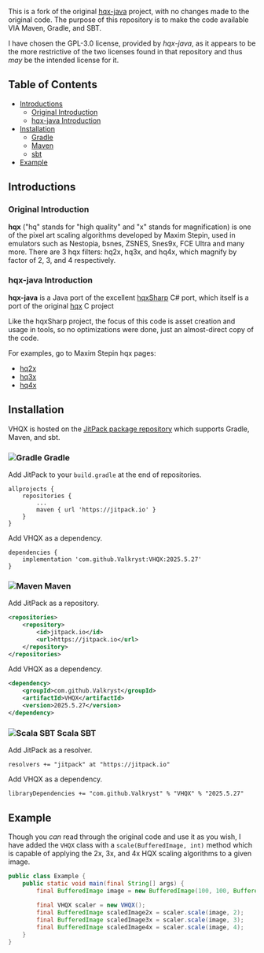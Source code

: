 This is a fork of the original [hqx-java](https://github.com/Arcnor/hqx-java) project, with no changes made to the
original code. The purpose of this repository is to make the code available VIA Maven, Gradle, and SBT.

I have chosen the GPL-3.0 license, provided by _hqx-java_, as it appears to be the more restrictive of the two licenses
found in that repository and thus _may_ be the intended license for it.

## Table of Contents

* [Introductions](https://github.com/Valkryst/VHQX#introductions) 
  * [Original Introduction](https://github.com/Valkryst/VHQX#original-introduction)
  * [hqx-java Introduction](https://github.com/Valkryst/VHQX#hqx-java-introduction)
* [Installation](https://github.com/Valkryst/VHQX#installation)
  * [Gradle](https://github.com/Valkryst/VHQX#-gradle)
  * [Maven](https://github.com/Valkryst/VHQX#-maven)
  * [sbt](https://github.com/Valkryst/VHQX#-scala-sbt)
* [Example](https://github.com/Valkryst/VHQX#example)

## Introductions

### Original Introduction

__hqx__ ("hq" stands for "high quality" and "x" stands for magnification) is one of the pixel art scaling algorithms
developed by Maxim Stepin, used in emulators such as Nestopia, bsnes, ZSNES, Snes9x, FCE Ultra and many more. There are
3 hqx filters: hq2x, hq3x, and hq4x, which magnify by factor of 2, 3, and 4 respectively.

### hqx-java Introduction
__hqx-java__ is a Java port of the excellent [hqxSharp](http://code.google.com/p/hqx-sharp) C# port, which itself is a port of the original
[hqx](http://code.google.com/p/hqx) C project

Like the hqxSharp project, the focus of this code is asset creation and usage in tools, so no optimizations were done,
just an almost-direct copy of the code.

For examples, go to Maxim Stepin hqx pages:
* [hq2x](https://web.archive.org/web/20071211205031/http://www.hiend3d.com/hq2x.html)
* [hq3x](https://web.archive.org/web/20071214012226/http://www.hiend3d.com/hq3x.html)
* [hq4x](https://web.archive.org/web/20071202070252/http://www.hiend3d.com/hq4x.html)

## Installation

VHQX is hosted on the [JitPack package repository](https://jitpack.io/#Valkryst/VHQX)
which supports Gradle, Maven, and sbt.

### ![Gradle](https://i.imgur.com/qtc6bXq.png?1) Gradle

Add JitPack to your `build.gradle` at the end of repositories.

```
allprojects {
	repositories {
		...
		maven { url 'https://jitpack.io' }
	}
}
```

Add VHQX as a dependency.

```
dependencies {
	implementation 'com.github.Valkryst:VHQX:2025.5.27'
}
```

### ![Maven](https://i.imgur.com/2TZzobp.png?1) Maven

Add JitPack as a repository.

``` xml
<repositories>
    <repository>
        <id>jitpack.io</id>
        <url>https://jitpack.io</url>
    </repository>
</repositories>
```
Add VHQX as a dependency.

```xml
<dependency>
    <groupId>com.github.Valkryst</groupId>
    <artifactId>VHQX</artifactId>
    <version>2025.5.27</version>
</dependency>
```

### ![Scala SBT](https://i.imgur.com/Nqv3mVd.png?1) Scala SBT

Add JitPack as a resolver.

```
resolvers += "jitpack" at "https://jitpack.io"
```

Add VHQX as a dependency.

```
libraryDependencies += "com.github.Valkryst" % "VHQX" % "2025.5.27"
```

## Example

Though you _can_ read through the original code and use it as you wish, I have added the `VHQX` class with a 
`scale(BufferedImage, int)` method which is capable of applying the 2x, 3x, and 4x HQX scaling algorithms to a given
image.

```java
public class Example {
    public static void main(final String[] args) {
        final BufferedImage image = new BufferedImage(100, 100, BufferedImage.TYPE_INT_RGB);
        
        final VHQX scaler = new VHQX();
        final BufferedImage scaledImage2x = scaler.scale(image, 2);
        final BufferedImage scaledImage3x = scaler.scale(image, 3);
        final BufferedImage scaledImage4x = scaler.scale(image, 4);
    }
}
```